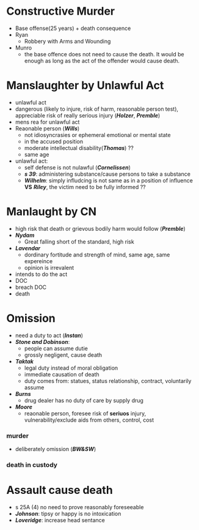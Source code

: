 # Constructive Murder

* Base offense(25 years) + death consequence
* Ryan
	* Robbery with Arms and Wounding
* Munro
	* the base offence does not need to cause the death. It would be enough as long as the act of the offender would cause death. 

# Manslaughter by Unlawful Act

* unlawful act
* dangerous (likely to injure, risk of harm, reasonable person test), appreciable risk of really serious injury (***Holzer***, ***Premble***) 
* mens rea for unlawful act
* Reaonable person (***Wills***)
	* not idiosyncrasies or ephemeral emotional or mental state
	* in the accused position
	* moderate intellectual disability(***Thomas***) ??
	* same age
* unlawful act: 
	* self defense is not nulawful (***Cornelissen***)
	* ***s 39***: administering substance/cause persons to take a substance
	* ***Wilhelm***: simply infludcing is not same as in a position of influence **VS** ***Riley***, the victim need to be fully informed ??
	

# Manlaught by CN
* high risk that death or grievous bodily harm would follow (***Premble***)
* ***Nydam***
	* Great falling short of the standard, high risk
* ***Lavendar***
	* dordinary fortitude and strength of mind, same age, same expereince
	* opinion is irrevalent
* intends to do the act
* DOC
* breach DOC
* death

# Omission

* need a duty to act (***Instan***)
* ***Stone and Dobinson***:
	* people can assume dutie 
	* grossly negligent, cause death 
* ***Taktak***
	* legal duty instead of moral obligation
	* immediate causation of death
	* duty comes from: statues, status relationship, contract, voluntarily assume
* ***Burns***
	* drug dealer has no duty of care by supply drug
* ***Moore***
	* reaonable person, foresee risk of **seriuos** injury, vulnerability/exclude aids from others, control, cost

### murder
* deliberately omission  (***BW&SW***)

### death in custody


# Assault cause death

* s 25A (4) no need to prove reasonably foreseeable
* ***Johnson***: tipsy or happy is no intoxication
* ***Loveridge***: increase head sentance